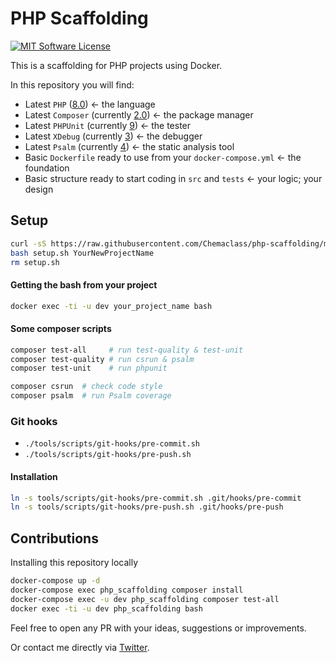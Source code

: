 # PHP Scaffolding

[![MIT Software License](https://img.shields.io/badge/license-MIT-blue.svg?style=flat-square)](LICENSE.md)

This is a scaffolding for PHP projects using Docker. 

In this repository you will find:

* Latest `PHP` ([8.0](https://en.wikipedia.org/wiki/PHP#Release_history)) ← the language
* Latest `Composer` (currently [2.0](https://getcomposer.org/)) ← the package manager
* Latest `PHPUnit` (currently [9](https://phpunit.de/announcements/phpunit-9.html)) ← the tester 
* Latest `XDebug` (currently [3](https://xdebug.org/docs/)) ← the debugger
* Latest `Psalm` (currently [4](https://github.com/vimeo/psalm)) ← the static analysis tool
* Basic `Dockerfile` ready to use from your `docker-compose.yml` ← the foundation
* Basic structure ready to start coding in `src` and `tests` ← your logic; your design

## Setup

```bash
curl -sS https://raw.githubusercontent.com/Chemaclass/php-scaffolding/master/setup.sh > setup.sh
bash setup.sh YourNewProjectName
rm setup.sh
```

#### Getting the bash from your project

```bash
docker exec -ti -u dev your_project_name bash
```

#### Some composer scripts

```bash
composer test-all     # run test-quality & test-unit
composer test-quality # run csrun & psalm
composer test-unit    # run phpunit

composer csrun  # check code style
composer psalm  # run Psalm coverage
```

### Git hooks

* `./tools/scripts/git-hooks/pre-commit.sh`
* `./tools/scripts/git-hooks/pre-push.sh`

#### Installation

```bash
ln -s tools/scripts/git-hooks/pre-commit.sh .git/hooks/pre-commit
ln -s tools/scripts/git-hooks/pre-push.sh .git/hooks/pre-push
```

## Contributions

Installing this repository locally

```bash
docker-compose up -d
docker-compose exec php_scaffolding composer install
docker-compose exec -u dev php_scaffolding composer test-all
docker exec -ti -u dev php_scaffolding bash
```

Feel free to open any PR with your ideas, suggestions or improvements.

Or contact me directly via [Twitter](https://twitter.com/Chemaclass).
